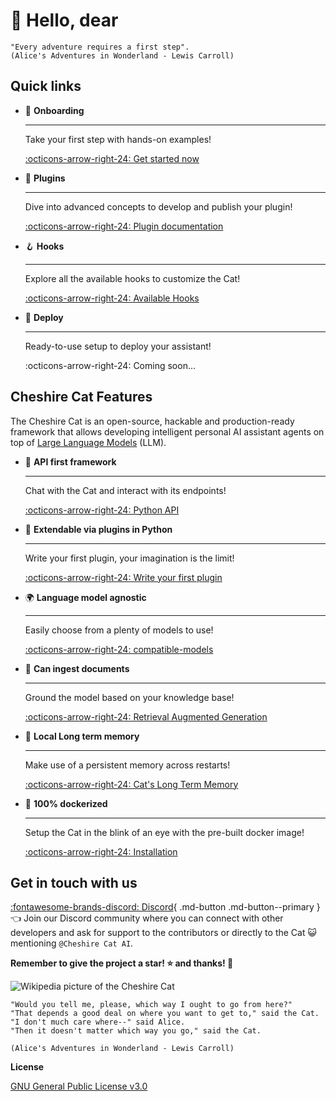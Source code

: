 # &#128075; Hello, dear

```
"Every adventure requires a first step".
(Alice's Adventures in Wonderland - Lewis Carroll)
```

## Quick links

<div class="grid cards" markdown>

- &#127939; __Onboarding__

    ---

    Take your first step with hands-on examples!

    [:octicons-arrow-right-24: Get started now](quickstart/introduction.md)

- &#128268; __Plugins__

    ---

    Dive into advanced concepts to develop and publish your plugin!

    [:octicons-arrow-right-24: Plugin documentation](plugins/plugins.md)

- &#129693; __Hooks__

    ---

    Explore all the available hooks to customize the Cat!

    [:octicons-arrow-right-24: Available Hooks](plugins/hooks.md#available-hooks)

- &#128640; __Deploy__

    ---

    Ready-to-use setup to deploy your assistant!

    :octicons-arrow-right-24: Coming soon...

</div>

## Cheshire Cat Features

The Cheshire Cat is an open-source, hackable and production-ready framework that allows developing intelligent personal
AI assistant agents on top of [Large Language Models](framework/cat-components/llm.md) (LLM).

<div class="grid cards" markdown>

- &#129520; __API first framework__

    ---

    Chat with the Cat and interact with its endpoints!

    [:octicons-arrow-right-24: Python API](production/clientlib/clientlib-python.md)

- &#128640; __Extendable via plugins in Python__

    ---

    Write your first plugin, your imagination is the limit!

    [:octicons-arrow-right-24: Write your first plugin](quickstart/prepare-plugin.md)

- &#127757; __Language model agnostic__

    ---

    Easily choose from a plenty of models to use!

    [:octicons-arrow-right-24: compatible-models](production/administrators/architecture#compatible-models)

- &#128220; __Can ingest documents__

    ---

    Ground the model based on your knowledge base!

    [:octicons-arrow-right-24: Retrieval Augmented Generation](framework/llm-concepts/rag.md)

- &#128024; __Local Long term memory__

    ---

    Make use of a persistent memory across restarts!

    [:octicons-arrow-right-24: Cat's Long Term Memory](framework/cat-components/memory/long_term_memory.md)

- &#128011; __100% dockerized__

    ---

    Setup the Cat in the blink of an eye with the pre-built docker image!

    [:octicons-arrow-right-24: Installation](quickstart/installation-configuration.md)

</div>

## Get in touch with us

[:fontawesome-brands-discord: Discord](https://discord.gg/bHX5sNFCYU){ .md-button .md-button--primary } &#128072;
Join our Discord community where you can
connect with other developers and ask for support to the contributors or directly to the Cat &#128570;
mentioning `@Cheshire Cat AI`.

**Remember to give the project a star! &#11088; and thanks! &#128591;**

![Wikipedia picture of the Cheshire Cat](assets/img/cheshire-cat-tree-shade.jpg)

    "Would you tell me, please, which way I ought to go from here?"
    "That depends a good deal on where you want to get to," said the Cat.
    "I don't much care where--" said Alice.
    "Then it doesn't matter which way you go," said the Cat.

    (Alice's Adventures in Wonderland - Lewis Carroll)

__License__

[GNU General Public License v3.0](https://raw.githubusercontent.com/cheshire-cat-ai/core/main/LICENSE)
